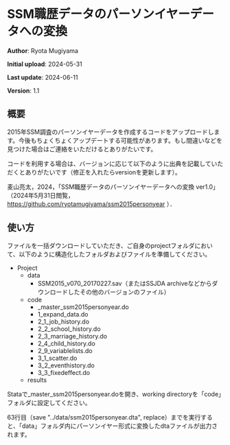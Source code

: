 # SSM職歴データのパーソンイヤーデータへの変換

**Author**: Ryota Mugiyama

**Initial upload**: 2024-05-31

**Last update**: 2024-06-11

**Version**: 1.1

## 概要
2015年SSM調査のパーソンイヤーデータを作成するコードをアップロードします。今後もちょくちょくアップデートする可能性があります。もし間違いなどを見つけた場合はご連絡をいただけるとありがたいです。

コードを利用する場合は、バージョンに応じて以下のように出典を記載していただくとありがたいです（修正を入れたらversionを更新します）。

麦山亮太，2024，「SSM職歴データのパーソンイヤーデータへの変換 ver1.0」（2024年5月31日閲覧，https://github.com/ryotamugiyama/ssm2015personyear ）．

## 使い方

ファイルを一括ダウンロードしていただき、ご自身のprojectフォルダにおいて、以下のように構造化したフォルダおよびファイルを準備してください。

* Project
    * data
        * SSM2015_v070_20170227.sav（またはSSJDA archiveなどからダウンロードしたその他のバージョンのファイル）
    * code
        * _master_ssm2015personyear.do
        * 1_expand_data.do
        * 2_1_job_history.do
        * 2_2_school_history.do
        * 2_3_marriage_history.do
        * 2_4_child_history.do
        * 2_9_variablelists.do
        * 3_1_scatter.do
        * 3_2_eventhistory.do
        * 3_3_fixedeffect.do
    * results
 
Stataで_master_ssm2015personyear.doを開き、working directoryを「code」フォルダに設定してください。

63行目（save "../data/ssm2015personyear.dta", replace）までを実行すると、「data」フォルダ内にパーソンイヤー形式に変換したdtaファイルが出力されます。
